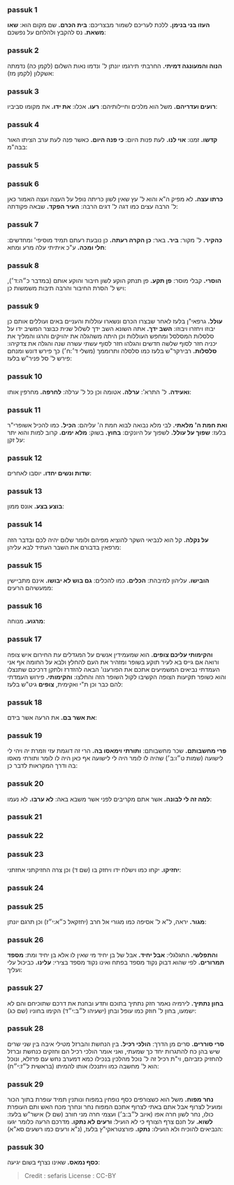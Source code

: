 
### passuk 1
<b>העזו בני בנימן.</b> ללכת לעריכם לשמור מבצריכם:
<b>בית הכרם.</b> שם מקום הוא:
<b>שאו משאת.</b> נס להקבץ ולהלחם על נפשכם:

### passuk 2
<b>הנוה והמעונגה דמיתי.</b> החרבתי תירגמו יונתן ל' ונדמו נאות השלום (לקמן כה) נדמתה אשקלון (לקמן מז):

### passuk 3
<b>רועים ועדריהם.</b> משל הוא מלכים וחיילותיהם:
<b>רעו.</b> אכלו:
<b>את ידו.</b> את מקומו סביביו:

### passuk 4
<b>קדשו.</b> זמנו:
<b>אוי לנו.</b> לעת פנות היום:
<b>כי פנה היום.</b> כאשר פנה לעת ערב הציתו האור בבה"מ:

### passuk 5

### passuk 6
<b>כרתו עצה.</b> לא מפיק ה"א והוא ל' עץ שאין לשון כריתה נופל על העצה ועצה האמור כאן ל' הרבה עצים כמו דגה ל' דגים הרבה: 
<b>העיר הפקד.</b> שבאה פקודתה:

### passuk 7
<b>כהקיר.</b> ל' מקור:
<b>ביר.</b> באר:
<b>כן הקרה רעתה.</b> כן נובעת רעתם תמיד מוסיפי' ומחדשים:
<b>חלי ומכה.</b> ע"כ איתיתי עלה מרע ומחא:

### passuk 8
<b>הוסרי.</b> קבלי מוסר:
<b>פן תקע.</b> פן תנתק הוקע לשון חיבור והוקע אותם (במדבר כ״ה:ד׳), ויש ל' הסרת החיבור והרבה תיבות משמשות כן:

### passuk 9
<b>עולל.</b> גרפאי"ן בלעז לאחר שבצרו הכרם ונשארו עוללות והעניים באים ועוללים אותם כן יבוזו ויחזרו ויבוזו: 
<b>השב ידך.</b> אתה השונא השב ידך לשלול שנית כבוצר המשיב ידו על סלסלות המסלסל ומחפש העוללות וכן היתה משהגלה את יהויקים והרגו והמליך את יכניה חזר לסוף שלשה חדשים והגלהו חזר לסוף עשתי עשרה שנה והגלה את צדקיהו:
<b>סלסלות.</b> רבירקר"ש בלעז כמו סלסלה ותרוממך (משלי ד׳:ח׳) כך פירש דונש ומנחם פירש ל' סל פניר"ש בלעז:

### passuk 10
<b>ואעידה.</b> ל' התרא':
<b>ערלה.</b> אטומה וכן כל ל' ערלה:
<b>לחרפה.</b> מחרפין אותו:

### passuk 11
<b>ואת חמת ה' מלאתי.</b> לבי מלא נבואה לבוא חמת ה' עליהם:
<b>הכיל.</b> כמו להכיל אשופרי"ר בלעז: 
<b>שפוך על עולל.</b> לשפוך על היונקים:
<b>בחוץ.</b> בשוק:
<b>מלא ימים.</b> קרוב למות והוא יתר על זקן:

### passuk 12
<b>שדות ונשים יחדו.</b> יוסבו לאחרים:

### passuk 13
<b>בוצע בצע.</b> אונס ממון:

### passuk 14
<b>על נקלה.</b> קל הוא לנביאי השקר להוציא מפיהם ולומר שלום יהיה לכם ובדבר הזה מרפאין בדבורם את השבר העתיד לבא עליהן:

### passuk 15
<b>הובישו.</b> עליהון למיבהת:
<b>הכלים.</b> כמו להכלים:
<b>גם בוש לא יבושו.</b> אינם מתביישין ממעשיהם הרעים:

### passuk 16
<b>מרגוע.</b> מנוחה:

### passuk 17
<b>והקימותי עליכם צופים.</b> הוא שמעמידין אנשים על המגדלים עת החירום איש צופה ורואה אם גייס בא לעיר תוקע בשופר ומזהיר את העם להחלץ ולבא על החומה אף אני העמדתי נביאים המשמיעים אתכם את הפורענו' הבאה להזדרז ולתקן דרכיכם שתנצלו והוא כשופר תקיעות הצופה הקשיבו לקול השופר הזה והחלצו:
<b>והקימותי.</b> פירוש העמדתי להם כבר וכן ת"י ואקימית, <b>צופים</b> גיט"ש בלעז:

### passuk 18
<b>את אשר בם.</b> את הרעה אשר בידם:

### passuk 19
<b>פרי מחשבותם.</b> שכר מחשבותם:
<b>ותורתי וימאסו בה.</b> הרי זה דוגמת עזי וזמרת יה ויהי לי לישועה (שמות ט״ו:ב׳) שהיה לו לומר היה לי לישועה אף כאן היה לו לומר ותורתי מאסו בה ודרך המקראות לדבר כן:

### passuk 20
<b>למה זה לי לבונה.</b> אשר אתם מקריבים לפני אשר משבא באה:
<b>לא ערבו.</b> לא נעמו:

### passuk 21

### passuk 22

### passuk 23
<b>יחזיקו.</b> יקחו כמו וישלח ידו ויחזק בו (שם ד) וכן צרה החזיקתני אחזתני:

### passuk 24

### passuk 25
<b>מגור.</b> יראה, ל"א ל' אסיפה כמו מגורי אל חרב (יחזקאל כ״א:י״ז) וכן תרגם יונתן:

### passuk 26
<b>והתפלשי.</b> התגלגלי:
<b>אבל יחיד.</b> אבל של בן יחיד מי שאין לו אלא בן יחיד ומת:
<b>מספד תמרורים.</b> לפי שהוא דבוק נקוד מספד בפתח ואינו נקוד מספד בצירי:
<b>עלינו.</b> כביכול עלי ועליך:

### passuk 27
<b>בחון נתתיך.</b> לירמיה נאמר חזק נתתיך בתוכם ותדע ובחנת את דרכם שתוכיחם והם לא ישמעו, בחון ל' חוזק כמו עופל ובחן (ישעיהו ל״ב:י״ד) הקימו בחוניו (שם כג):

### passuk 28
<b>סרי סוררים.</b> סרים מן הדרך:
<b>הולכי רכיל.</b> בין הנחשת והברזל מטילי איבה בין שני שרים שיש בהן כח להתגרות יחד כך שמעתי, ואני אומר הולכי רכיל הם וחזקים כנחשת וברזל להחזיק כזביהם, וי"ת רכיל זה ל' נוכל מהלכין בנכילו כמא דמערב נחש עם פרזלא, ונוכל הוא ל' מחשבה כמו ויתנכלו אותו להמיתו (בראשית ל״ז:י״ח):

### passuk 29
<b>נחר מפוח.</b> משל הוא כשצורפים כסף נופחין במפוח ונותנין תמיד עופרת בתוך הכור ומועיל לצרוף אבל אתם באתי לצרוף אתכם המפוח נחר ונחרך מכח האש ותם העופרת כולו, נחר לשון חרה אפו (איוב ל״ב:ב׳) ועצמי חרה מני חורב (שם ל) אישר"ש בלעז: 
<b>לשוא.</b> על חנם צרף הצורף כי לא הועיל:
<b>ורעים לא נתקו.</b> מדרכם הרעה כלומר יגעו הנביאים להוכיח ולא הועילו:
<b>נתקו.</b> פורצטראקי"ץ בלעז, (נ"א ורעים כמו רשעים סא"א):

### passuk 30
<b>כסף נמאס.</b> שאינו נצרף בשום יגיעה:

>Credit : sefaris
>License : CC-BY